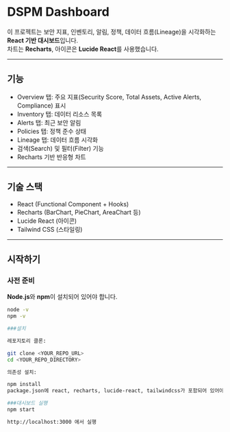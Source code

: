 # DSPM Dashboard

이 프로젝트는 보안 지표, 인벤토리, 알림, 정책, 데이터 흐름(Lineage)을 시각화하는 **React 기반 대시보드**입니다.  
차트는 **Recharts**, 아이콘은 **Lucide React**를 사용했습니다.

---

## 기능

- Overview 탭: 주요 지표(Security Score, Total Assets, Active Alerts, Compliance) 표시
- Inventory 탭: 데이터 리소스 목록
- Alerts 탭: 최근 보안 알림
- Policies 탭: 정책 준수 상태
- Lineage 탭: 데이터 흐름 시각화
- 검색(Search) 및 필터(Filter) 기능
- Recharts 기반 반응형 차트

---

## 기술 스택

- React (Functional Component + Hooks)
- Recharts (BarChart, PieChart, AreaChart 등)
- Lucide React (아이콘)
- Tailwind CSS (스타일링)

---

## 시작하기

### 사전 준비

**Node.js**와 **npm**이 설치되어 있어야 합니다.

```bash
node -v
npm -v

###설치

레포지토리 클론:

git clone <YOUR_REPO_URL>
cd <YOUR_REPO_DIRECTORY>

의존성 설치:

npm install
package.json에 react, recharts, lucide-react, tailwindcss가 포함되어 있어야 합니다.

###대시보드 실행
npm start

http://localhost:3000 에서 실행
